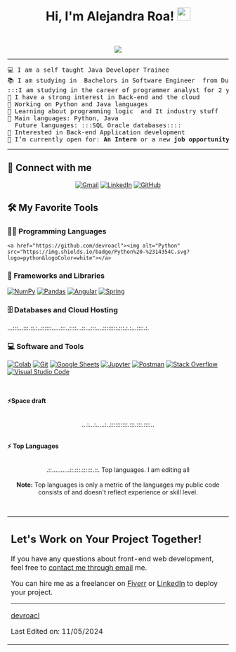 <h1 align="center">
Hi, I'm Alejandra Roa!
	<a href="https://github.com/devroacl" target="_self">
		<img src="https://media.giphy.com/media/hvRJCLFzcasrR4ia7z/giphy.gif" width="30">
	</a>
</h1>
<p align="center">

</p>
<br/>
<p align="center">
	<a href="https://github.com/devroacl">
		<img src="https://blogger.googleusercontent.com/img/b/R29vZ2xl/AVvXsEjXky91kmN_K6UWMt8OyDCVKxBd6ZOnT2r8TrZA5r2AgSX7-1g7BOs8oGpD1p-8zujnweeSE5sPT5KtpxsukpmJlSOs5IKUvYsr5PgFgXx93Aq1vk6FGlIZMNp3-qnulI5MYGiKlaHSG9Z5QB-3gLUCSvXEnJnul-rITckxBqmwvB4Sv_4zfgzyDrtNoODz/s3000/PORTADA%20PORTADA.png">
	</a>
</p>

<hr>

<pre>
💻 I am a self taught Java Developer Trainee
📚 I am studying in  Bachelors in Software Engineer  from DuocUC institution  
:::I am studying in the career of programmer analyst for 2 years and a half. Then I will complete the engineering.:::
📝 I have a strong interest in Back-end and the cloud
🔭 Working on Python and Java languages 
🌱 Learning about programming logic  and It industry stuff
🌟 Main languages: Python, Java
  Future languages: :::SQL Oracle databases::::
🚩 Interested in Back-end Application development
🤔 I’m currently open for: <b>An Intern</b> or a new <b>job opportunity</b>, this is <a href="https://" target="_blank">MY RESUME.</a>
</pre>
<hr>

## 🤝 Connect with me
<p align="center">
	<a href="roa.alejandra02@gmail.com"><img img src="https://img.shields.io/badge/gmail-%23EA4335.svg?style=plastic&logo=gmail&logoColor=white" alt="Gmail"/></a>
	<a href="https://www.linkedin.com/in/alejandra-roa-824a57258/"><img src="https://img.shields.io/badge/linkedin-%230A66C2.svg?style=plastic&logo=linkedin&logoColor=white" alt="LinkedIn"/></a>
	<a href="https://github.com/devroacl"><img src="https://img.shields.io/badge/github-%23181717.svg?style=plastic&logo=github&logoColor=white" alt="GitHub"/></a>
	
## 🛠️ My Favorite Tools

### 👨‍💻 Programming Languages

<p>
    
    <a href="https://github.com/devroacl"><img alt="Python" src="https://img.shields.io/badge/Python%20-%2314354C.svg?logo=python&logoColor=white"></a>

### 🧰 Frameworks and Libraries

<p>
    <a href="https://github.com/Bouaskaoun"><img alt="NumPy" src="https://img.shields.io/badge/Numpy%20-%23013243.svg?logo=numpy&logoColor=white"></a>
    <a href="https://github.com/Bouaskaoun"><img alt="Pandas" src="https://img.shields.io/badge/Pandas%20-%23150458.svg?logo=pandas&logoColor=white"></a>
    <a href="https://github.com/Bouaskaoun"><img alt="Angular" src="https://img.shields.io/badge/Angular%20-%23D00000.svg?logo=Angular&logoColor=white"></a>
    <a href="https://github.com/Bouaskaoun"><img alt="Spring" src="https://img.shields.io/badge/Spring%20Boot%20-%2334A853.svg?logo=Springboot&logoColor=white"></a>
</p>

### 🗄️ Databases and Cloud Hosting

<p>
  ...:::...:::.::.:..::::::.....:::..::::...::...:::....::::::::.:::.:.:...::::.:.
</p>

### 💻 Software and Tools

<p>
    <a href="https://github.com/Bouaskaoun"><img alt="Colab" src="https://img.shields.io/badge/Colab-00b56a.svg?logo=google-colab&logoColor=white"></a>
    <a href="https://github.com/Bouaskaoun"><img alt="Git" src="https://img.shields.io/badge/Git%20-%23F05033.svg?logo=git&logoColor=white"></a>
    <a href="https://github.com/Bouaskaoun"><img alt="Google Sheets" src="https://img.shields.io/badge/Google%20Sheets%20-%2334A853.svg?logo=google%20sheets&logoColor=white"></a>
    <a href="https://github.com/Bouaskaoun"><img alt="Jupyter" src="https://img.shields.io/badge/Jupyter%20-%23F37626.svg?logo=Jupyter&logoColor=white"></a>
    <a href="https://github.com/Bouaskaoun"><img alt="Postman" src="https://img.shields.io/badge/Postman-FF6C37?logo=postman&logoColor=white"></a>
    <a href="https://github.com/Bouaskaoun"><img alt="Stack Overflow" src="https://img.shields.io/badge/-Stack%20Overflow-FE7A16?logo=stack-overflow&logoColor=white"></a>
    <a href="https://github.com/Bouaskaoun"><img alt="Visual Studio Code" src="https://img.shields.io/badge/Visual%20Studio%20Code-0078d7.svg?logo=visual-studio-code&logoColor=white"></a>
</p>
</br>

<!--
### 👨🏽‍💻 Workspace
<p>
    :::...:::....:::...::.:::.::...:
</p>
-->

<br/>
<summary><b>⚡Space draft</b></summary>
<br/>
<p align="center">
	...:...:.....:..::::::::::.:::.:::.::::..
	</a>
	<br/>
</p>
<br/>
<!--
<summary><b>⚡ Activity graph</b></summary>
<br/>
<p align="center">
	<a href="https://github.com/Bouaskaoun">
		<img src="https://activity-graph.herokuapp.com/graph?username=bouaskaoun&bg_color=ffffff&color=000000&line=000000&point=000000&area=true&hide_border=true" alt="bouaskaoun">
	</a>
</p>
<br/>
-->
<summary><b>⚡ Top Languages</b></summary>
<br/>

<p align="center">
  .::..........::.:::.::::::.::.  Top languages.
  I am editing all 
	</a>
	<br/>
<br/>
<b>Note:</b> Top languages is only a metric of the languages my public code consists of and doesn't reflect experience or skill level.
</p>
<br/>

<table style="border: none">
  <tr>
  <td width="50%" valign="top">

## Let's Work on Your Project Together!

If you have any questions about front-end web development, feel free to <a href="mailto:bouaskaoun.mohammed@gmail.com">contact me through email</a> me.

You can hire me as a freelancer on <a href=" https://">Fiverr</a> or <a href="https://www.linkedin.com/in/alejandra-roa-824a57258/">LinkedIn</a> to deploy your  project.

------

[devroacl](https://github.com/devroacl)

Last Edited on: 11/05/2024
